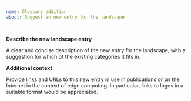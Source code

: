 ```yaml
---
name: Glossary addition
about: Suggest an new entry for the landscape

---
```


**Describe the new landscape entry**

A clear and concise description of the new entry for
the landscape, with a suggestion for which of the existing
categories it fits in.

**Additional context**

Provide links and URLs to this new entry in use in publications
or on the Internet in the context of edge computing. In particular,
links to logos in a suitable format would be appreciated.
